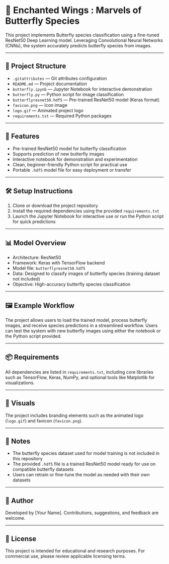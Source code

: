 
# 🦋 Enchanted Wings : Marvels of Butterfly Species

This project implements Butterfly species classification using a fine-tuned ResNet50 Deep Learning model. Leveraging Convolutional Neural Networks (CNNs), the system accurately predicts butterfly species from images.

---

## 📂 Project Structure

- `.gitattributes` — Git attributes configuration  
- `README.md` — Project documentation  
- `butterfly.ipynb` — Jupyter Notebook for interactive demonstration  
- `butterfly.py` — Python script for image classification  
- `butterflyresnet50.hdf5` — Pre-trained ResNet50 model (Keras format)  
- `favicon.png` — Icon image  
- `logo.gif` — Animated project logo  
- `requirements.txt` — Required Python packages  

---

## 🚀 Features

- Pre-trained ResNet50 model for butterfly classification  
- Supports prediction of new butterfly images  
- Interactive notebook for demonstration and experimentation  
- Clean, beginner-friendly Python script for practical use  
- Portable `.hdf5` model file for easy deployment or transfer  

---

## 🛠️ Setup Instructions

1. Clone or download the project repository  
2. Install the required dependencies using the provided `requirements.txt`  
3. Launch the Jupyter Notebook for interactive use or run the Python script for quick predictions  

---

## 📊 Model Overview

- Architecture: ResNet50  
- Framework: Keras with TensorFlow backend  
- Model file: `butterflyresnet50.hdf5`  
- Data: Designed to classify images of butterfly species (training dataset not included)  
- Objective: High-accuracy butterfly species classification  

---

## 🖼️ Example Workflow

The project allows users to load the trained model, process butterfly images, and receive species predictions in a streamlined workflow. Users can test the system with new butterfly images using either the notebook or the Python script provided.

---

## 📦 Requirements

All dependencies are listed in `requirements.txt`, including core libraries such as TensorFlow, Keras, NumPy, and optional tools like Matplotlib for visualizations.

---

## 🎨 Visuals

The project includes branding elements such as the animated logo (`logo.gif`) and favicon (`favicon.png`).

---

## 📢 Notes

- The butterfly species dataset used for model training is not included in this repository  
- The provided `.hdf5` file is a trained ResNet50 model ready for use on compatible butterfly datasets  
- Users can retrain or fine-tune the model as needed with their own datasets  

---

## 👤 Author

Developed by [Your Name]. Contributions, suggestions, and feedback are welcome.

---

## 📃 License

This project is intended for educational and research purposes. For commercial use, please review applicable licensing terms.
